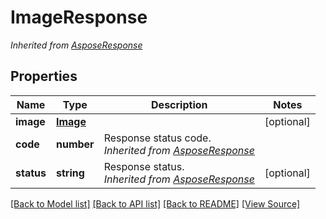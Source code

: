 ﻿# ImageResponse


*Inherited from [AsposeResponse](AsposeResponse.md)*
## Properties
Name | Type | Description | Notes
------------ | ------------- | ------------- | -------------
**image** | [**Image**](Image.md) |  | [optional]
**code** | **number** | Response status code.<br />*Inherited from [AsposeResponse](AsposeResponse.md)* | 
**status** | **string** | Response status.<br />*Inherited from [AsposeResponse](AsposeResponse.md)* | [optional]

[[Back to Model list]](../README.md#documentation-for-models) [[Back to API list]](../README.md#documentation-for-api-endpoints) [[Back to README]](../README.md) [[View Source]](../src/models/imageResponse.ts)

